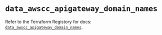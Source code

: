 # `data_awscc_apigateway_domain_names`

Refer to the Terraform Registory for docs: [`data_awscc_apigateway_domain_names`](https://registry.terraform.io/providers/hashicorp/awscc/0.70.0/docs/data-sources/apigateway_domain_names).
